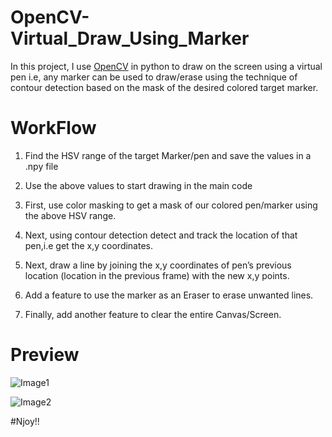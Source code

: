 # OpenCV-Virtual_Draw_Using_Marker

In this project, I use [OpenCV]() in python to draw on the screen using a virtual pen i.e, any marker can be used to draw/erase using the technique of contour detection based on the mask of the desired colored target marker.

# WorkFlow

1. Find the HSV range of the target Marker/pen and save the values in a .npy file

2. Use the above values to start drawing in the main code

3. First, use color masking to get a mask of our colored pen/marker using the above HSV range.

4. Next, using contour detection detect and track the location of that pen,i.e get the x,y coordinates.

5. Next, draw a line by joining the x,y coordinates of pen’s previous location (location in the previous frame) with the new x,y points.

6. Add a feature to use the marker as an Eraser to erase unwanted lines.

7. Finally, add another feature to clear the entire Canvas/Screen.

# Preview

![Image1]()

![Image2]()


#Njoy!!
